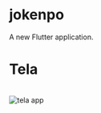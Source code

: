 # jokenpo

A new Flutter application.

# Tela

<p>
 <br/><img src="https://github.com/alexandreximenes/flutter/blob/master/4 Jogo de JokenPo/jokenpo/images/tela.PNG" alt="tela app">
</p>
